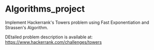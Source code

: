 # Algorithms_project
Implement Hackerrank's Towers problem using Fast Exponentiation and Strassen's Algorithm.

DEtailed problem description is available at:
https://www.hackerrank.com/challenges/towers